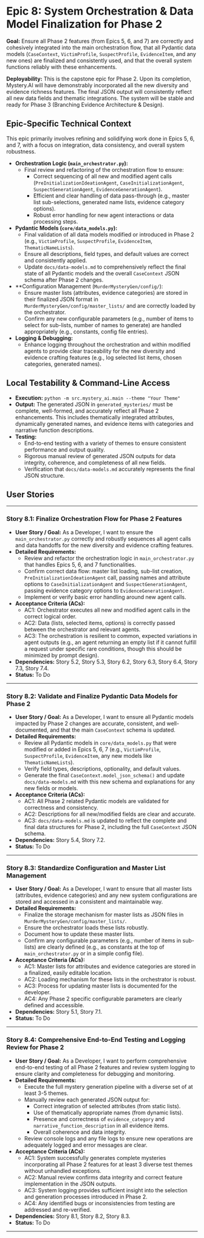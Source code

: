 # Epic 8: System Orchestration & Data Model Finalization for Phase 2

**Goal:** Ensure all Phase 2 features (from Epics 5, 6, and 7) are correctly and cohesively integrated into the main orchestration flow, that all Pydantic data models (`CaseContext`, `VictimProfile`, `SuspectProfile`, `EvidenceItem`, and any new ones) are finalized and consistently used, and that the overall system functions reliably with these enhancements.

**Deployability:** This is the capstone epic for Phase 2. Upon its completion, Mystery.AI will have demonstrably incorporated all the new diversity and evidence richness features. The final JSON output will consistently reflect all new data fields and thematic integrations. The system will be stable and ready for Phase 3 (Branching Evidence Architecture & Design).

## Epic-Specific Technical Context

This epic primarily involves refining and solidifying work done in Epics 5, 6, and 7, with a focus on integration, data consistency, and overall system robustness.

- **Orchestration Logic (`main_orchestrator.py`):**
    - Final review and refactoring of the orchestration flow to ensure:
        - Correct sequencing of all new and modified agent calls (`PreInitializationIdeationAgent`, `CaseInitializationAgent`, `SuspectGenerationAgent`, `EvidenceGenerationAgent`).
        - Efficient and clear handling of data pass-through (e.g., master list sub-selections, generated name lists, evidence category options).
        - Robust error handling for new agent interactions or data processing steps.
- **Pydantic Models (`core/data_models.py`):**
    - Final validation of all data models modified or introduced in Phase 2 (e.g., `VictimProfile`, `SuspectProfile`, `EvidenceItem`, `ThematicNameLists`).
    - Ensure all descriptions, field types, and default values are correct and consistently applied.
    - Update `docs/data-models.md` to comprehensively reflect the final state of all Pydantic models and the overall `CaseContext` JSON schema after Phase 2 changes.
- **Configuration Management (`MurderMysteryGen/config/`):
    - Ensure master lists (attributes, evidence categories) are stored in their finalized JSON format in `MurderMysteryGen/config/master_lists/` and are correctly loaded by the orchestrator.
    - Confirm any new configurable parameters (e.g., number of items to select for sub-lists, number of names to generate) are handled appropriately (e.g., constants, config file entries).
- **Logging & Debugging:**
    - Enhance logging throughout the orchestration and within modified agents to provide clear traceability for the new diversity and evidence crafting features (e.g., log selected list items, chosen categories, generated names).

## Local Testability & Command-Line Access

- **Execution:** `python -m src.mystery_ai.main --theme "Your Theme"`
- **Output:** The generated JSON in `generated_mysteries/` must be complete, well-formed, and accurately reflect all Phase 2 enhancements. This includes thematically integrated attributes, dynamically generated names, and evidence items with categories and narrative function descriptions.
- **Testing:**
    - End-to-end testing with a variety of themes to ensure consistent performance and output quality.
    - Rigorous manual review of generated JSON outputs for data integrity, coherence, and completeness of all new fields.
    - Verification that `docs/data-models.md` accurately represents the final JSON structure.

## User Stories

---

### Story 8.1: Finalize Orchestration Flow for Phase 2 Features

- **User Story / Goal:** As a Developer, I want to ensure the `main_orchestrator.py` correctly and robustly sequences all agent calls and data handoffs for the new diversity and evidence crafting features.
- **Detailed Requirements:**
    - Review and refactor the orchestration logic in `main_orchestrator.py` that handles Epics 5, 6, and 7 functionalities.
    - Confirm correct data flow: master list loading, sub-list creation, `PreInitializationIdeationAgent` call, passing names and attribute options to `CaseInitializationAgent` and `SuspectGenerationAgent`, passing evidence category options to `EvidenceGenerationAgent`.
    - Implement or verify basic error handling around new agent calls.
- **Acceptance Criteria (ACs):**
    - AC1: Orchestrator executes all new and modified agent calls in the correct logical order.
    - AC2: Data (lists, selected items, options) is correctly passed between the orchestrator and relevant agents.
    - AC3: The orchestration is resilient to common, expected variations in agent outputs (e.g., an agent returning an empty list if it cannot fulfill a request under specific rare conditions, though this should be minimized by prompt design).
- **Dependencies:** Story 5.2, Story 5.3, Story 6.2, Story 6.3, Story 6.4, Story 7.3, Story 7.4.
- **Status:** To Do

---

### Story 8.2: Validate and Finalize Pydantic Data Models for Phase 2

- **User Story / Goal:** As a Developer, I want to ensure all Pydantic models impacted by Phase 2 changes are accurate, consistent, and well-documented, and that the main `CaseContext` schema is updated.
- **Detailed Requirements:**
    - Review all Pydantic models in `core/data_models.py` that were modified or added in Epics 5, 6, 7 (e.g., `VictimProfile`, `SuspectProfile`, `EvidenceItem`, any new models like `ThematicNameLists`).
    - Verify field types, descriptions, optionality, and default values.
    - Generate the final `CaseContext.model_json_schema()` and update `docs/data-models.md` with this new schema and explanations for any new fields or models.
- **Acceptance Criteria (ACs):**
    - AC1: All Phase 2 related Pydantic models are validated for correctness and consistency.
    - AC2: Descriptions for all new/modified fields are clear and accurate.
    - AC3: `docs/data-models.md` is updated to reflect the complete and final data structures for Phase 2, including the full `CaseContext` JSON schema.
- **Dependencies:** Story 5.4, Story 7.2.
- **Status:** To Do

---

### Story 8.3: Standardize Configuration and Master List Management

- **User Story / Goal:** As a Developer, I want to ensure that all master lists (attributes, evidence categories) and any new system configurations are stored and accessed in a consistent and maintainable way.
- **Detailed Requirements:**
    - Finalize the storage mechanism for master lists as JSON files in `MurderMysteryGen/config/master_lists/`.
    - Ensure the orchestrator loads these lists robustly.
    - Document how to update these master lists.
    - Confirm any configurable parameters (e.g., number of items in sub-lists) are clearly defined (e.g., as constants at the top of `main_orchestrator.py` or in a simple config file).
- **Acceptance Criteria (ACs):**
    - AC1: Master lists for attributes and evidence categories are stored in a finalized, easily editable location.
    - AC2: Loading mechanism for these lists in the orchestrator is robust.
    - AC3: Process for updating master lists is documented for the developer.
    - AC4: Any Phase 2 specific configurable parameters are clearly defined and accessible.
- **Dependencies:** Story 5.1, Story 7.1.
- **Status:** To Do

---

### Story 8.4: Comprehensive End-to-End Testing and Logging Review for Phase 2

- **User Story / Goal:** As a Developer, I want to perform comprehensive end-to-end testing of all Phase 2 features and review system logging to ensure clarity and completeness for debugging and monitoring.
- **Detailed Requirements:**
    - Execute the full mystery generation pipeline with a diverse set of at least 3-5 themes.
    - Manually review each generated JSON output for:
        - Correct integration of selected attributes (from static lists).
        - Use of thematically appropriate names (from dynamic lists).
        - Presence and correctness of `evidence_category` and `narrative_function_description` in all evidence items.
        - Overall coherence and data integrity.
    - Review console logs and any file logs to ensure new operations are adequately logged and error messages are clear.
- **Acceptance Criteria (ACs):**
    - AC1: System successfully generates complete mysteries incorporating all Phase 2 features for at least 3 diverse test themes without unhandled exceptions.
    - AC2: Manual review confirms data integrity and correct feature implementation in the JSON outputs.
    - AC3: System logging provides sufficient insight into the selection and generation processes introduced in Phase 2.
    - AC4: Any identified bugs or inconsistencies from testing are addressed and re-verified.
- **Dependencies:** Story 8.1, Story 8.2, Story 8.3.
- **Status:** To Do

--- 